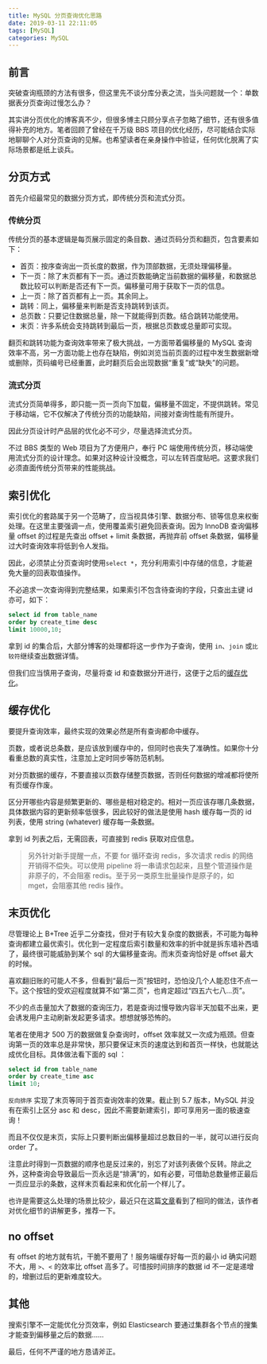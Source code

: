 ```yaml
---
title: MySQL 分页查询优化思路
date: 2019-03-11 22:11:05
tags: [MySQL]
categories: MySQL
---
```


## 前言
突破查询瓶颈的方法有很多，但这里先不谈分库分表之流，当头问题就一个：单数据表分页查询过慢怎么办？

其实讲分页优化的博客真不少，但很多博主只顾分享点子忽略了细节，还有很多值得补充的地方。笔者回顾了曾经在千万级 BBS 项目的优化经历，尽可能结合实际地聊聊个人对分页查询的见解。也希望读者在亲身操作中验证，任何优化脱离了实际场景都是纸上谈兵。

<!--more-->

## 分页方式
首先介绍最常见的数据分页方式，即传统分页和流式分页。

### 传统分页
传统分页的基本逻辑是每页展示固定的条目数、通过页码分页和翻页，包含要素如下：
- 首页：按序查询出一页长度的数据，作为顶部数据，无须处理偏移量。
- 下一页：除了末页都有下一页。通过页数能确定当前数据的偏移量，和数据总数比较可以判断是否还有下一页。偏移量可用于获取下一页的信息。
- 上一页：除了首页都有上一页。其余同上。
- 跳转：同上，偏移量来判断是否支持跳转到该页。
- 总页数：只要记住数据总量，除一下就能得到页数。结合跳转功能使用。
- 末页：许多系统会支持跳转到最后一页，根据总页数或总量即可实现。

翻页和跳转功能为查询效率带来了极大挑战，一方面带着偏移量的 MySQL 查询效率不高，另一方面功能上也存在缺陷，例如浏览当前页面的过程中发生数据新增或删除，页码编号已经重置，此时翻页后会出现数据“重复”或“缺失”的问题。

### 流式分页
流式分页简单得多，即只能一页一页向下加载，偏移量不固定，不提供跳转。常见于移动端，它不仅解决了传统分页的功能缺陷，间接对查询性能有所提升。

因此分页设计时产品层的优化必不可少，尽量选择流式分页。

不过 BBS 类型的 Web 项目为了方便用户，奉行 PC 端使用传统分页，移动端使用流式分页的设计理念。如果对这种设计没概念，可以左转百度贴吧。这要求我们必须直面传统分页带来的性能挑战。

## 索引优化
索引优化的套路属于另一个范畴了，应当视具体引擎、数据分布、锁等信息来权衡处理。在这里主要强调一点，使用覆盖索引避免回表查询。因为 InnoDB 查询偏移量 offset 的过程是先查出 offset + limit 条数据，再抛弃前 offset 条数据，偏移量过大时查询效率将低到令人发指。

因此，必须禁止分页查询时使用`select *`，充分利用索引中存储的信息，才能避免大量的回表取值操作。

不必追求一次查询得到完整结果，如果索引不包含待查询的字段，只查出主键 id 亦可，如下：
```sql
select id from table_name
order by create_time desc
limit 10000,10;
```
拿到 id 的集合后，大部分博客的处理都将这一步作为子查询，使用 `in`、`join` 或`比较符`继续查出数据详情。

但我们应当慎用子查询，尽量将查 id 和查数据分开进行，这便于之后的[缓存优化](#缓存优化)。

## 缓存优化
要提升查询效率，最终实现的效果必然是所有查询都命中缓存。

页数，或者说总条数，是应该放到缓存中的，但同时也丧失了准确性。如果你十分看重总数的真实性，注意加上定时同步等防范机制。

对分页数据的缓存，不要直接以页数存储整页数据，否则任何数据的增减都将使所有页缓存作废。

区分开哪些内容是频繁更新的、哪些是相对稳定的。相对一页应该存哪几条数据，具体数据内容的更新频率低很多，因此较好的做法是使用 hash 缓存每一页的 id 列表，使用 string (whatever) 缓存每一条数据。

拿到 id 列表之后，无需回表，可直接到 redis 获取对应信息。

> 另外针对新手提醒一点，不要 for 循环查询 redis，多次请求 redis 的网络开销得不偿失。可以使用 pipeline 将一串请求包起来，且整个管道操作是非原子的，不会阻塞 redis。至于另一类原生批量操作是原子的，如 mget，会阻塞其他 redis 操作。

## 末页优化
尽管理论上 B+Tree 近乎二分查找，但对于有较大复杂度的数据表，不可能为每种查询都建立最优索引。优化到一定程度后索引数量和效率的折中就是拆东墙补西墙了，最终很可能威胁到某个 sql 的大偏移量查询。而末页查询恰好是 offset 最大的时候。

喜欢翻旧账的可能人不多，但看到“最后一页”按钮时，恐怕没几个人能忍住不点一下。这个按钮的受欢迎程度就算不如“第二页”，也肯定超过“四五六七八...页”。

不少的点击量加大了数据的查询压力，若是查询过慢导致内容半天加载不出来，更会诱发用户主动刷新发起更多请求。想想就够恐怖的。

笔者在使用才 500 万的数据做复杂查询时，offset 效率就又一次成为瓶颈。但查询第一页的效率总是非常快，那只要保证末页的速度达到和首页一样快，也就能达成优化目标。具体做法看下面的 sql ：

```sql
select id from table_name
order by create_time asc
limit 10;
```

`反向排序` 实现了末页等同于首页查询效率的效果。截止到 5.7 版本，MySQL 并没有在索引上区分 asc 和 desc，因此不需要新建索引，即可享用另一面的极速查询！

而且不仅仅是末页，实际上只要判断出偏移量超过总数目的一半，就可以进行反向 order 了。

注意此时得到一页数据的顺序也是反过来的，别忘了对该列表做个反转。除此之外，这种查询会导致最后一页永远是“排满”的，如有必要，可借助总数量修正最后一页应显示的条数，这样末页看起来和优化前一个样儿了。

也许是需要这么处理的场景比较少，最近只在这篇[文章](http://seanlook.com/2018/03/21/mysql-pagination-no-offset/)看到了相同的做法，该作者对优化细节的讲解更多，推荐一下。

## no offset
有 offset 的地方就有坑，干脆不要用了！服务端缓存好每一页的最小 id 确实问题不大，用 `>`、`<` 的效率比 offset 高多了。可惜按时间排序的数据 id 不一定是递增的，增删过后的更新难度较大。

## 其他
搜索引擎不一定能优化分页效率，例如 Elasticsearch 要通过集群各个节点的搜集才能查到偏移量之后的数据……

最后，任何不严谨的地方恳请斧正。
